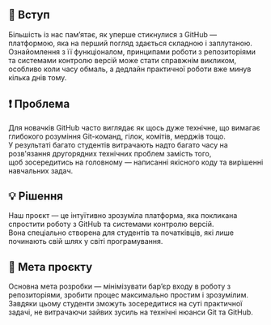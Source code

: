 ## 📘 Вступ

Більшість із нас пам’ятає, як уперше стикнулися з GitHub — платформою, яка на перший погляд здається складною і заплутаною.  
Ознайомлення з її функціоналом, принципами роботи з репозиторіями та системами контролю версій може стати справжнім викликом,  
особливо коли часу обмаль, а дедлайн практичної роботи вже минув кілька днів тому.

## ❗ Проблема

Для новачків GitHub часто виглядає як щось дуже технічне, що вимагає глибокого розуміння Git-команд, гілок, комітів, мерджів тощо.  
У результаті багато студентів витрачають надто багато часу на розв'язання другорядних технічних проблем замість того,  
щоб зосередитись на головному — написанні якісного коду та вирішенні навчальних задач.

## 💡 Рішення

Наш проєкт — це інтуїтивно зрозуміла платформа, яка покликана спростити роботу з GitHub та системами контролю версій.  
Вона спеціально створена для студентів та початківців, які лише починають свій шлях у світі програмування.

## 🎯 Мета проєкту

Основна мета розробки — мінімізувати бар’єр входу в роботу з репозиторіями, зробити процес максимально простим і зрозумілим.  
Завдяки цьому студенти зможуть зосередитися на суті практичної задачі, не витрачаючи зайвих зусиль на технічні нюанси Git та GitHub.